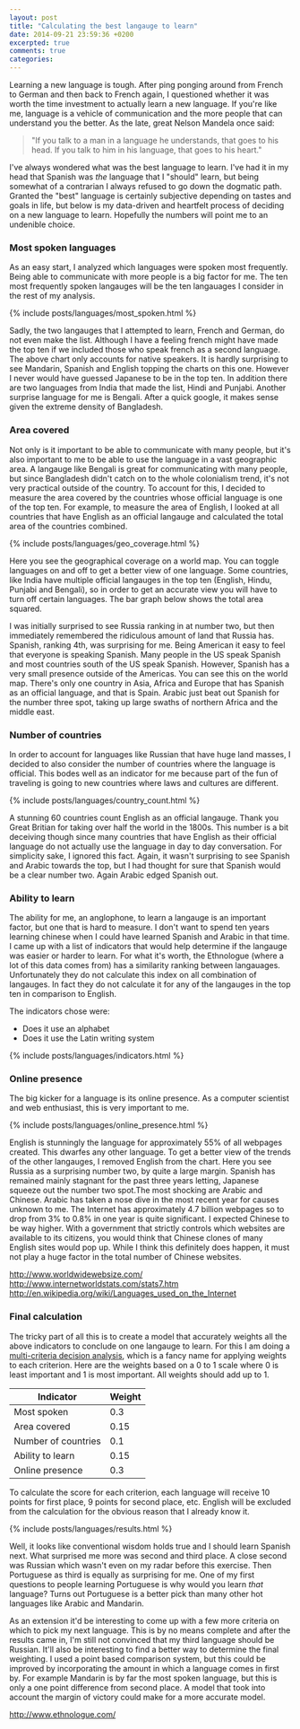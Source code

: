 ```yaml
---
layout: post
title: "Calculating the best langauge to learn"
date: 2014-09-21 23:59:36 +0200
excerpted: true
comments: true
categories:
---
```


Learning a new language is tough. After ping ponging around from French to German and then back to French again, I questioned whether it was worth the time investment to actually learn a new language. If you're like me, language is a vehicle of communication and the more people that can understand you the better. As the late, great Nelson Mandela once said:


> "If you talk to a man in a language he understands, that goes to his head. If you talk to him in his language, that goes to his heart."

<!-- more -->

I've always wondered what was the best language to learn. I've had it in my head that Spanish was *the* language that I "should" learn, but being somewhat of a contrarian I always refused to go down the dogmatic path. Granted the "best" language is certainly subjective depending on tastes and goals in life, but below is my data-driven and heartfelt process of deciding on a new language to learn. Hopefully the numbers will point me to an undenible choice.

### Most spoken languages

As an easy start, I analyzed which languages were spoken most frequently. Being able to communicate with more people is a big factor for me. The ten most frequently spoken langauges will be the ten langauages I consider in the rest of my analysis.

{% include posts/languages/most_spoken.html %}

Sadly, the two langauges that I attempted to learn, French and German, do not even make the list. Although I have a feeling french might have made the top ten if we included those who speak french as a second language. The above chart only accounts for native speakers. It is hardly surprising to see Mandarin, Spanish and English topping the charts on this one. However I never would have guessed Japanese to be in the top ten. In addition there are two languages from India that made the list, Hindi and Punjabi. Another surprise language for me is Bengali. After a quick google, it makes sense given the extreme density of Bangladesh.

### Area covered

Not only is it important to be able to communicate with many people, but it's also important to me to be able to use the language in a vast geographic area. A langauge like Bengali is great for communicating with many people, but since Bangladesh didn't catch on to the whole colonialism trend, it's not very practical outside of the country. To account for this, I decided to measure the area covered by the countries whose official language is one of the top ten. For example, to measure the area of English, I looked at all countries that have English as an official langauge and calculated the total area of the countries combined.

{% include posts/languages/geo_coverage.html %}

Here you see the geographical coverage on a world map. You can toggle languages on and off to get a better view of one language. Some countries, like India have multiple official langauges in the top ten (English, Hindu, Punjabi and Bengali), so in order to get an accurate view you will have to turn off certain languages. The bar graph below shows the total area squared.

I was initially surprised to see Russia ranking in at number two, but then immediately remembered the ridiculous amount of land that Russia has. Spanish, ranking 4th, was surprising for me. Being American it easy to feel that everyone is speaking Spanish. Many people in the US speak Spanish and most countries south of the US speak Spanish. However, Spanish has a very small presence outside of the Americas. You can see this on the world map. There's only one country in Asia, Africa and Europe that has Spanish as an official language, and that is Spain. Arabic just beat out Spanish for the number three spot, taking up large swaths of northern Africa and the middle east.

### Number of countries

In order to account for languages like Russian that have huge land masses, I decided to also consider the number of countries where the language is official. This bodes well as an indicator for me because part of the fun of traveling is going to new countries where laws and cultures are different.

{% include posts/languages/country_count.html %}

A stunning 60 countries count English as an official langauge. Thank you Great Britian for taking over half the world in the 1800s. This number is a bit deceiving though since many countries that have English as their official language do not actually use the language in day to day conversation. For simplicity sake, I ignored this fact. Again, it wasn't surprising to see Spanish and Arabic towards the top, but I had thought for sure that Spanish would be a clear number two. Again Arabic edged Spanish out.

### Ability to learn

The ability for me, an anglophone, to learn a langauge is an important factor, but one that is hard to measure. I don't want to spend ten years learning chinese when I could have learned Spanish and Arabic in that time. I came up with a list of indicators that would help determine if the langauge was easier or harder to learn. For what it's worth, the Ethnologue (where a lot of this data comes from) has a similarity ranking between langauages. Unfortunately they do not calculate this index on all combination of langauges. In fact they do not calculate it for any of the langauges in the top ten in comparison to English.

The indicators chose were:

* Does it use an alphabet
* Does it use the Latin writing system

{% include posts/languages/indicators.html %}

### Online presence

The big kicker for a language is its online presence. As a computer scientist and web enthusiast, this is very important to me.

{% include posts/languages/online_presence.html %}

English is stunningly the language for approximately 55% of all webpages created. This dwarfes any other language. To get a better view of the trends of the other langauges, I removed English from the chart. Here you see Russia as a surprising number two, by quite a large margin. Spanish has remained mainly stagnant for the past three years letting, Japanese squeeze out the number two spot.The most shocking are Arabic and Chinese. Arabic has taken a nose dive in the most recent year for causes unknown to me. The Internet has approximately 4.7 billion webpages so to drop from 3% to 0.8% in one year is quite significant. I expected Chinese to be way higher. With a government that strictly controls which websites are available to its citizens, you would think that Chinese clones of many English sites would pop up. While I think this definitely does happen, it must not play a huge factor in the total number of Chinese websites.

http://www.worldwidewebsize.com/
http://www.internetworldstats.com/stats7.htm
http://en.wikipedia.org/wiki/Languages_used_on_the_Internet

### Final calculation

The tricky part of all this is to create a model that accurately weights all the above indicators to conclude on one langauge to learn. For this I am doing a [multi-criteria decision analysis](http://en.wikipedia.org/wiki/Multiple-criteria_decision_analysis), which is a fancy name for applying weights to each criterion. Here are the weights based on a 0 to 1 scale where 0 is least important and 1 is most important. All weights should add up to 1.

Indicator | Weight
----------|-------
Most spoken | 0.3
Area covered | 0.15
Number of countries | 0.1
Ability to learn | 0.15
Online presence | 0.3

To calculate the score for each criterion, each language will receive 10 points for first place, 9 points for second place, etc. English will be excluded from the calculation for the obvious reason that I already know it.


{% include posts/languages/results.html %}

Well, it looks like conventional wisdom holds true and I should learn Spanish next. What surprised me more was second and third place. A close second was Russian which wasn't even on my radar before this exercise. Then Portuguese as third is equally as surprising for me. One of my first questions to people learning Portuguese is why would you learn *that* language? Turns out Portuguese is a better pick than many other hot languages like Arabic and Mandarin.

As an extension it'd be interesting to come up with a few more criteria on which to pick my next language. This is by no means complete and after the results came in, I'm still not convinced that my third language should be Russian. It'll also be interesting to find a better way to determine the final weighting. I used a point based comparison system, but this could be improved by incorporating the amount in which a language comes in first by. For example Mandarin is by far the most spoken language, but this is only a one point difference from second place. A model that took into account the margin of victory could make for a more accurate model.


http://www.ethnologue.com/
